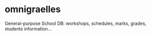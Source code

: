 # omnigraelles
General-purpose School DB: workshops, schedules, marks, grades, students information...
